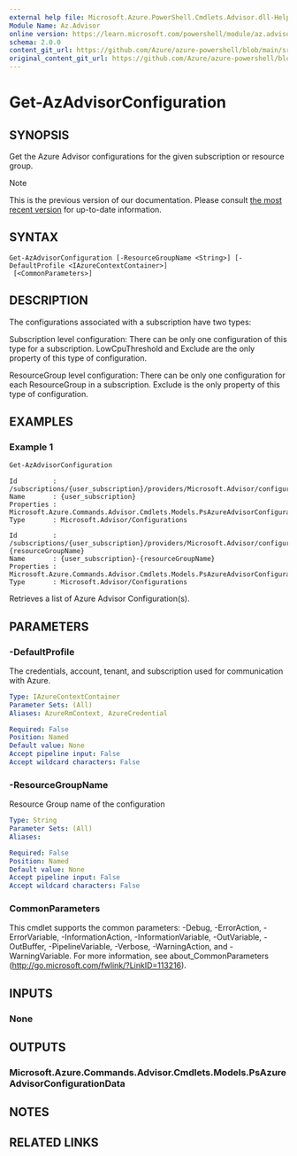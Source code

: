 ```yaml
---
external help file: Microsoft.Azure.PowerShell.Cmdlets.Advisor.dll-Help.xml
Module Name: Az.Advisor
online version: https://learn.microsoft.com/powershell/module/az.advisor/get-azadvisorconfiguration
schema: 2.0.0
content_git_url: https://github.com/Azure/azure-powershell/blob/main/src/Advisor/Advisor/help/Get-AzAdvisorConfiguration.md
original_content_git_url: https://github.com/Azure/azure-powershell/blob/main/src/Advisor/Advisor/help/Get-AzAdvisorConfiguration.md
---
```


# Get-AzAdvisorConfiguration

## SYNOPSIS
Get the Azure Advisor configurations for the given subscription or resource group.

> [!NOTE]
>This is the previous version of our documentation. Please consult [the most recent version](/powershell/module/az.advisor/get-azadvisorconfiguration) for up-to-date information.

## SYNTAX

```
Get-AzAdvisorConfiguration [-ResourceGroupName <String>] [-DefaultProfile <IAzureContextContainer>]
 [<CommonParameters>]
```

## DESCRIPTION
The configurations associated with a subscription have two types:

Subscription level configuration: There can be only one configuration of this type for a subscription. LowCpuThreshold and Exclude are the only property of this type of configuration.

ResourceGroup level configuration: There can be only one configuration for each ResourceGroup in a subscription. Exclude is the only property of this type of configuration.

## EXAMPLES

### Example 1
```powershell
Get-AzAdvisorConfiguration
```

```output
Id         : /subscriptions/{user_subscription}/providers/Microsoft.Advisor/configurations/{user_subscription}
Name       : {user_subscription}
Properties : Microsoft.Azure.Commands.Advisor.Cmdlets.Models.PsAzureAdvisorConfigurationProperties
Type       : Microsoft.Advisor/Configurations

Id         : /subscriptions/{user_subscription}/providers/Microsoft.Advisor/configurations/{user_subscription}-{resourceGroupName}
Name       : {user_subscription}-{resourceGroupName}
Properties : Microsoft.Azure.Commands.Advisor.Cmdlets.Models.PsAzureAdvisorConfigurationProperties
Type       : Microsoft.Advisor/Configurations
```
Retrieves a list of Azure Advisor Configuration(s).

## PARAMETERS

### -DefaultProfile
The credentials, account, tenant, and subscription used for communication with Azure.

```yaml
Type: IAzureContextContainer
Parameter Sets: (All)
Aliases: AzureRmContext, AzureCredential

Required: False
Position: Named
Default value: None
Accept pipeline input: False
Accept wildcard characters: False
```

### -ResourceGroupName
Resource Group name of the configuration

```yaml
Type: String
Parameter Sets: (All)
Aliases:

Required: False
Position: Named
Default value: None
Accept pipeline input: False
Accept wildcard characters: False
```

### CommonParameters
This cmdlet supports the common parameters: -Debug, -ErrorAction, -ErrorVariable, -InformationAction, -InformationVariable, -OutVariable, -OutBuffer, -PipelineVariable, -Verbose, -WarningAction, and -WarningVariable.
For more information, see about_CommonParameters (http://go.microsoft.com/fwlink/?LinkID=113216).

## INPUTS

### None

## OUTPUTS

### Microsoft.Azure.Commands.Advisor.Cmdlets.Models.PsAzureAdvisorConfigurationData

## NOTES

## RELATED LINKS
